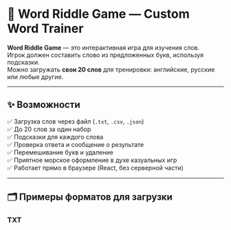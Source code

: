 # 🧩 Word Riddle Game — Custom Word Trainer

**Word Riddle Game** — это интерактивная игра для изучения слов.  
Игрок должен составить слово из предложенных букв, используя подсказки.  
Можно загружать **свои 20 слов** для тренировки: английские, русские или любые другие.

---

## ✨ Возможности

✅ Загрузка слов через файл (`.txt`, `.csv`, `.json`)  
✅ До 20 слов за один набор  
✅ Подсказки для каждого слова  
✅ Проверка ответа и сообщение о результате  
✅ Перемешивание букв и удаление  
✅ Приятное морское оформление в духе казуальных игр  
✅ Работает прямо в браузере (React, без серверной части)

---

## 🗂 Примеры форматов для загрузки

### TXT
